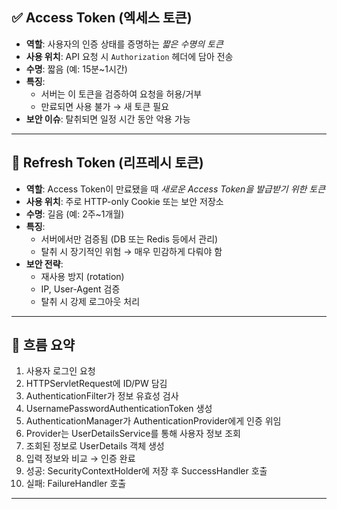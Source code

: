 ## ✅ Access Token (엑세스 토큰)

- **역할**: 사용자의 인증 상태를 증명하는 *짧은 수명의 토큰*
- **사용 위치**: API 요청 시 `Authorization` 헤더에 담아 전송
- **수명**: 짧음 (예: 15분~1시간)
- **특징**:
    - 서버는 이 토큰을 검증하여 요청을 허용/거부
    - 만료되면 사용 불가 → 새 토큰 필요
- **보안 이슈**: 탈취되면 일정 시간 동안 악용 가능

---

## 🔁 Refresh Token (리프레시 토큰)

- **역할**: Access Token이 만료됐을 때 *새로운 Access Token을 발급받기 위한 토큰*
- **사용 위치**: 주로 HTTP-only Cookie 또는 보안 저장소
- **수명**: 길음 (예: 2주~1개월)
- **특징**:
    - 서버에서만 검증됨 (DB 또는 Redis 등에서 관리)
    - 탈취 시 장기적인 위험 → 매우 민감하게 다뤄야 함
- **보안 전략**:
    - 재사용 방지 (rotation)
    - IP, User-Agent 검증
    - 탈취 시 강제 로그아웃 처리

---

## 🔄 흐름 요약

1. 사용자 로그인 요청
2. HTTPServletRequest에 ID/PW 담김
3. AuthenticationFilter가 정보 유효성 검사
4. UsernamePasswordAuthenticationToken 생성
5. AuthenticationManager가 AuthenticationProvider에게 인증 위임
6. Provider는 UserDetailsService를 통해 사용자 정보 조회
7. 조회된 정보로 UserDetails 객체 생성
8. 입력 정보와 비교 → 인증 완료
9. 성공: SecurityContextHolder에 저장 후 SuccessHandler 호출
10. 실패: FailureHandler 호출

---